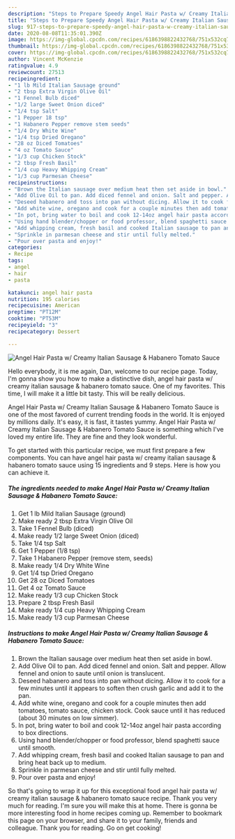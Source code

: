 ```yaml
---
description: "Steps to Prepare Speedy Angel Hair Pasta w/ Creamy Italian Sausage &amp;amp; Habanero Tomato Sauce"
title: "Steps to Prepare Speedy Angel Hair Pasta w/ Creamy Italian Sausage &amp;amp; Habanero Tomato Sauce"
slug: 917-steps-to-prepare-speedy-angel-hair-pasta-w-creamy-italian-sausage-and-amp-habanero-tomato-sauce
date: 2020-08-08T11:35:01.390Z
image: https://img-global.cpcdn.com/recipes/6186398822432768/751x532cq70/angel-hair-pasta-w-creamy-italian-sausage-habanero-tomato-sauce-recipe-main-photo.jpg
thumbnail: https://img-global.cpcdn.com/recipes/6186398822432768/751x532cq70/angel-hair-pasta-w-creamy-italian-sausage-habanero-tomato-sauce-recipe-main-photo.jpg
cover: https://img-global.cpcdn.com/recipes/6186398822432768/751x532cq70/angel-hair-pasta-w-creamy-italian-sausage-habanero-tomato-sauce-recipe-main-photo.jpg
author: Vincent McKenzie
ratingvalue: 4.9
reviewcount: 27513
recipeingredient:
- "1 lb Mild Italian Sausage ground"
- "2 tbsp Extra Virgin Olive Oil"
- "1 Fennel Bulb diced"
- "1/2 large Sweet Onion diced"
- "1/4 tsp Salt"
- "1 Pepper 18 tsp"
- "1 Habanero Pepper remove stem seeds"
- "1/4 Dry White Wine"
- "1/4 tsp Dried Oregano"
- "28 oz Diced Tomatoes"
- "4 oz Tomato Sauce"
- "1/3 cup Chicken Stock"
- "2 tbsp Fresh Basil"
- "1/4 cup Heavy Whipping Cream"
- "1/3 cup Parmesan Cheese"
recipeinstructions:
- "Brown the Italian sausage over medium heat then set aside in bowl."
- "Add Olive Oil to pan. Add diced fennel and onion. Salt and pepper. Allow fennel and onion to saute until onion is translucent."
- "Deseed habanero and toss into pan without dicing. Allow it to cook for a few minutes until it appears to soften then crush	garlic and add it to the pan."
- "Add white wine, oregano and cook for a couple minutes then add tomatoes, tomato sauce, chicken stock. Cook sauce until it has reduced (about 30 minutes on low simmer)."
- "In pot, bring water to boil and cook 12-14oz angel hair pasta according to box directions."
- "Using hand blender/chopper or food professor, blend spaghetti sauce until smooth."
- "Add whipping cream, fresh basil and cooked Italian sausage to pan and bring heat back up to medium."
- "Sprinkle in parmesan cheese and stir until fully melted."
- "Pour over pasta and enjoy!"
categories:
- Recipe
tags:
- angel
- hair
- pasta

katakunci: angel hair pasta 
nutrition: 195 calories
recipecuisine: American
preptime: "PT12M"
cooktime: "PT53M"
recipeyield: "3"
recipecategory: Dessert

---
```



![Angel Hair Pasta w/ Creamy Italian Sausage &amp; Habanero Tomato Sauce](https://img-global.cpcdn.com/recipes/6186398822432768/751x532cq70/angel-hair-pasta-w-creamy-italian-sausage-habanero-tomato-sauce-recipe-main-photo.jpg)

Hello everybody, it is me again, Dan, welcome to our recipe page. Today, I'm gonna show you how to make a distinctive dish, angel hair pasta w/ creamy italian sausage &amp; habanero tomato sauce. One of my favorites. This time, I will make it a little bit tasty. This will be really delicious.

Angel Hair Pasta w/ Creamy Italian Sausage &amp; Habanero Tomato Sauce is one of the most favored of current trending foods in the world. It is enjoyed by millions daily. It's easy, it is fast, it tastes yummy. Angel Hair Pasta w/ Creamy Italian Sausage &amp; Habanero Tomato Sauce is something which I've loved my entire life. They are fine and they look wonderful.




To get started with this particular recipe, we must first prepare a few components. You can have angel hair pasta w/ creamy italian sausage &amp; habanero tomato sauce using 15 ingredients and 9 steps. Here is how you can achieve it.

<!--inarticleads1-->

##### The ingredients needed to make Angel Hair Pasta w/ Creamy Italian Sausage &amp; Habanero Tomato Sauce:

1. Get 1 lb Mild Italian Sausage (ground)
1. Make ready 2 tbsp Extra Virgin Olive Oil
1. Take 1 Fennel Bulb (diced)
1. Make ready 1/2 large Sweet Onion (diced)
1. Take 1/4 tsp Salt
1. Get 1 Pepper (1/8 tsp)
1. Take 1 Habanero Pepper (remove stem, seeds)
1. Make ready 1/4 Dry White Wine
1. Get 1/4 tsp Dried Oregano
1. Get 28 oz Diced Tomatoes
1. Get 4 oz Tomato Sauce
1. Make ready 1/3 cup Chicken Stock
1. Prepare 2 tbsp Fresh Basil
1. Make ready 1/4 cup Heavy Whipping Cream
1. Make ready 1/3 cup Parmesan Cheese




<!--inarticleads2-->

##### Instructions to make Angel Hair Pasta w/ Creamy Italian Sausage &amp; Habanero Tomato Sauce:

1. Brown the Italian sausage over medium heat then set aside in bowl.
1. Add Olive Oil to pan. Add diced fennel and onion. Salt and pepper. Allow fennel and onion to saute until onion is translucent.
1. Deseed habanero and toss into pan without dicing. Allow it to cook for a few minutes until it appears to soften then crush	garlic and add it to the pan.
1. Add white wine, oregano and cook for a couple minutes then add tomatoes, tomato sauce, chicken stock. Cook sauce until it has reduced (about 30 minutes on low simmer).
1. In pot, bring water to boil and cook 12-14oz angel hair pasta according to box directions.
1. Using hand blender/chopper or food professor, blend spaghetti sauce until smooth.
1. Add whipping cream, fresh basil and cooked Italian sausage to pan and bring heat back up to medium.
1. Sprinkle in parmesan cheese and stir until fully melted.
1. Pour over pasta and enjoy!




So that's going to wrap it up for this exceptional food angel hair pasta w/ creamy italian sausage &amp; habanero tomato sauce recipe. Thank you very much for reading. I'm sure you will make this at home. There is gonna be more interesting food in home recipes coming up. Remember to bookmark this page on your browser, and share it to your family, friends and colleague. Thank you for reading. Go on get cooking!
